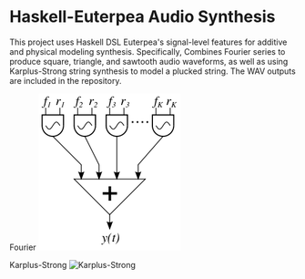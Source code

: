 # Haskell-Euterpea Audio Synthesis
This project uses Haskell DSL Euterpea's signal-level features for additive and physical modeling synthesis.
Specifically, Combines Fourier series to produce square, triangle, and sawtooth audio waveforms, as well as 
using Karplus-Strong string synthesis to model a plucked string.
The WAV outputs are included in the repository.

Fourier
![Fourier](images/Additive.png?raw=true "Fourier Synthesis")

Karplus-Strong
![Karplus-Strong](images/KarplusStong.png)

